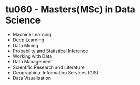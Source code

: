 # tu060 - Masters(MSc) in Data Science
- Machine Learning
- Deep Learning
- Data Mining
- Probability and Statistical Inference
- Working with Data
- Data Management
- Scientific Research and Literature
- Geographical Information Services (GIS)
- Data Visualisation
